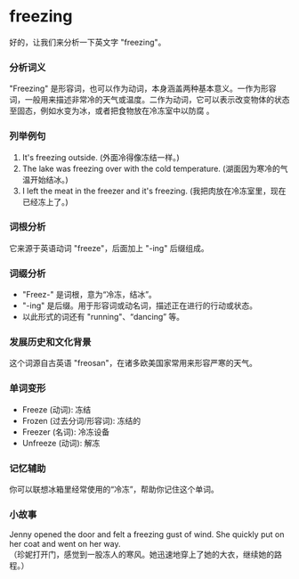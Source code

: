 # freezing

好的，让我们来分析一下英文字 "freezing"。

  

### 分析词义

  

"Freezing" 是形容词，也可以作为动词，本身涵盖两种基本意义。一作为形容词，一般用来描述非常冷的天气或温度。二作为动词，它可以表示改变物体的状态至固态，例如水变为冰，或者把食物放在冷冻室中以防腐 。

  

### 列举例句

  

1.  It's freezing outside. (外面冷得像冻结一样。)
2.  The lake was freezing over with the cold temperature. (湖面因为寒冷的气温开始结冰。)
3.  I left the meat in the freezer and it's freezing. (我把肉放在冷冻室里，现在已经冻上了。)

  

### 词根分析

  

它来源于英语动词 "freeze"，后面加上 "-ing" 后缀组成。

  

### 词缀分析

  

*   "Freez-" 是词根，意为“冷冻，结冰”。
*   "-ing" 是后缀。用于形容词或动名词，描述正在进行的行动或状态。
*   以此形式的词还有 "running"、“dancing” 等。

  

### 发展历史和文化背景

  

这个词源自古英语 "freosan"，在诸多欧美国家常用来形容严寒的天气。

  

### 单词变形

  

*   Freeze (动词): 冻结
*   Frozen (过去分词/形容词): 冻结的
*   Freezer (名词): 冷冻设备
*   Unfreeze (动词): 解冻

  

### 记忆辅助

  

你可以联想冰箱里经常使用的“冷冻”，帮助你记住这个单词。

  

### 小故事

  

Jenny opened the door and felt a freezing gust of wind. She quickly put on her coat and went on her way.  
（珍妮打开门，感觉到一股冻人的寒风。她迅速地穿上了她的大衣，继续她的路程。）
